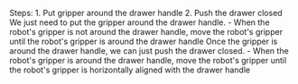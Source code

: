 

Steps:  1. Put gripper around the drawer handle  2. Push the drawer closed
    We just need to put the gripper around the drawer handle. 
    - When the robot's gripper is not around the drawer handle, move the robot's gripper until the robot's gripper is around the drawer handle
    Once the gripper is around the drawer handle, we can just push the drawer closed.
    - When the robot's gripper is around the drawer handle, move the robot's gripper until the robot's gripper is horizontally aligned with the drawer handle